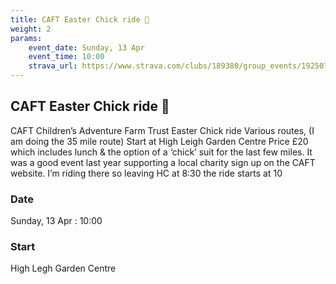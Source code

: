 ```yaml
---
title: CAFT Easter Chick ride 🐥
weight: 2
params:
    event_date: Sunday, 13 Apr
    event_time: 10:00
    strava_url: https://www.strava.com/clubs/189380/group_events/1925072
---
```


## CAFT Easter Chick ride 🐥 

CAFT Children’s Adventure Farm Trust Easter Chick ride Various routes, (I am doing the 35 mile route) Start at High Leigh Garden Centre
Price £20 which includes lunch &amp; the option of a ‘chick’ suit for the last few miles.
It was a good event last year supporting a local  charity sign up on the CAFT website.
I’m riding there so leaving HC at 8:30 the ride starts at 10

### Date

Sunday, 13 Apr : 10:00

### Start

High Legh Garden Centre


